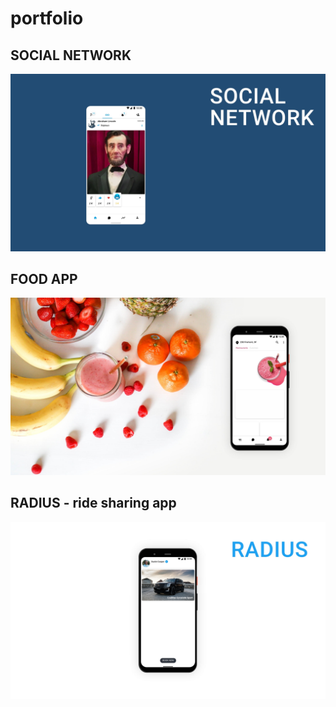 # portfolio


## SOCIAL NETWORK
![image text](https://github.com/ankursinghprime/portfolio/blob/main/files/social-network.jpg "image Title")
## FOOD APP
![image text](https://github.com/ankursinghprime/portfolio/blob/main/files/food-app.jpg "image Title")
## RADIUS - ride sharing app
![image text](https://github.com/ankursinghprime/portfolio/blob/main/files/radius.jpg "image Title")
